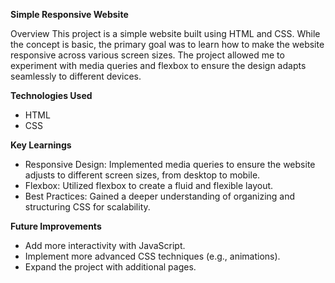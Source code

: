 **Simple Responsive Website**

Overview
This project is a simple website built using HTML and CSS. While the concept is basic, the primary goal was to learn how to make the website responsive across various screen sizes. The project allowed me to experiment with media queries and flexbox to ensure the design adapts seamlessly to different devices.

**Technologies Used**
- HTML
- CSS

**Key Learnings**
- Responsive Design: Implemented media queries to ensure the website adjusts to different screen sizes, from desktop to mobile.
- Flexbox: Utilized flexbox to create a fluid and flexible layout.
- Best Practices: Gained a deeper understanding of organizing and structuring CSS for scalability.

**Future Improvements**
- Add more interactivity with JavaScript.
- Implement more advanced CSS techniques (e.g., animations).
- Expand the project with additional pages.
